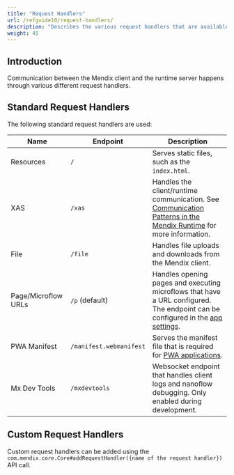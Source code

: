 ```yaml
---
title: "Request Handlers"
url: /refguide10/request-handlers/
description: "Describes the various request handlers that are available in the runtime."
weight: 45
---
```


## Introduction

Communication between the Mendix client and the runtime server happens through various different request handlers. 

## Standard Request Handlers

The following standard request handlers are used:

| Name | Endpoint | Description |
| ---- | -------- | ----------- |
| Resources | `/` | Serves static files, such as the `index.html`. |
| XAS | `/xas` | Handles the client/runtime communication. See [Communication Patterns in the Mendix Runtime](/refguide10/communication-patterns/) for more information. |
| File | `/file` | Handles file uploads and downloads from the Mendix client. |
| Page/Microflow URLs | `/p` (default) | Handles opening pages and executing microflows that have a URL configured. The endpoint can be configured in the [app settings](/refguide10/app-settings/#url-prefix). |
| PWA Manifest | `/manifest.webmanifest` | Serves the manifest file that is required for [PWA applications](/refguide10/mobile/introduction-to-mobile-technologies/progressive-web-app/). |
| Mx Dev Tools | `/mxdevtools` | Websocket endpoint that handles client logs and nanoflow debugging. Only enabled during development. |

## Custom Request Handlers

Custom request handlers can be added using the `com.mendix.core.Core#addRequestHandler({name of the request handler})` API call.
